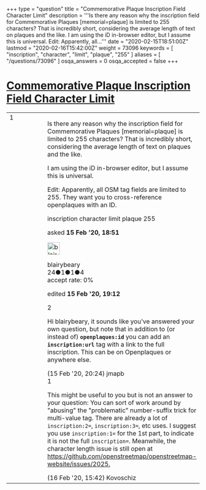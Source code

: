 +++
type = "question"
title = "Commemorative Plaque Inscription Field Character Limit"
description = '''Is there any reason why the inscription field for Commemorative Plaques [memorial=plaque] is limited to 255 characters? That is incredibly short, considering the average length of text on plaques and the like. I am using the iD in-browser editor, but I assume this is universal. Edit: Apparently, all...'''
date = "2020-02-15T18:51:00Z"
lastmod = "2020-02-16T15:42:00Z"
weight = 73096
keywords = [ "inscription", "character", "limit", "plaque", "255" ]
aliases = [ "/questions/73096" ]
osqa_answers = 0
osqa_accepted = false
+++

<div class="headNormal">

# [Commemorative Plaque Inscription Field Character Limit](/questions/73096/commemorative-plaque-inscription-field-character-limit)

</div>

<div id="main-body">

<div id="askform">

<table id="question-table" style="width:100%;">
<colgroup>
<col style="width: 50%" />
<col style="width: 50%" />
</colgroup>
<tbody>
<tr>
<td style="width: 30px; vertical-align: top"><div class="vote-buttons">
<span id="post-73096-upvote" class="ajax-command post-vote up" rel="nofollow" title="I like this post (click again to cancel)"> </span>
<div id="post-73096-score" class="post-score" title="current number of votes">
1
</div>
<span id="post-73096-downvote" class="ajax-command post-vote down" rel="nofollow" title="I dont like this post (click again to cancel)"> </span> <span id="favorite-mark" class="ajax-command favorite-mark" rel="nofollow" title="mark/unmark this question as favorite (click again to cancel)"> </span>
<div id="favorite-count" class="favorite-count">
&#10;</div>
</div></td>
<td><div id="item-right">
<div class="question-body">
<p>Is there any reason why the inscription field for Commemorative Plaques [memorial=plaque] is limited to 255 characters? That is incredibly short, considering the average length of text on plaques and the like.</p>
<p>I am using the iD in-browser editor, but I assume this is universal.</p>
<p>Edit: Apparently, all OSM tag fields are limited to 255. They want you to cross-reference openplaques with an ID.</p>
</div>
<div id="question-tags" class="tags-container tags">
<span class="post-tag tag-link-inscription" rel="tag" title="see questions tagged &#39;inscription&#39;">inscription</span> <span class="post-tag tag-link-character" rel="tag" title="see questions tagged &#39;character&#39;">character</span> <span class="post-tag tag-link-limit" rel="tag" title="see questions tagged &#39;limit&#39;">limit</span> <span class="post-tag tag-link-plaque" rel="tag" title="see questions tagged &#39;plaque&#39;">plaque</span> <span class="post-tag tag-link-255" rel="tag" title="see questions tagged &#39;255&#39;">255</span>
</div>
<div id="question-controls" class="post-controls">
&#10;</div>
<div class="post-update-info-container">
<div class="post-update-info post-update-info-user">
<p>asked <strong>15 Feb '20, 18:51</strong></p>
<img src="https://secure.gravatar.com/avatar/c8a6d6d94002932b6e341051e4415095?s=32&amp;d=identicon&amp;r=g" class="gravatar" width="32" height="32" alt="blairybeary&#39;s gravatar image" />
<p><span>blairybeary</span><br />
<span class="score" title="24 reputation points">24</span><span title="1 badges"><span class="badge1">●</span><span class="badgecount">1</span></span><span title="1 badges"><span class="silver">●</span><span class="badgecount">1</span></span><span title="4 badges"><span class="bronze">●</span><span class="badgecount">4</span></span><br />
<span class="accept_rate" title="Rate of the user&#39;s accepted answers">accept rate:</span> <span title="blairybeary has no accepted answers">0%</span></p>
</div>
<div class="post-update-info post-update-info-edited">
<p><span> edited <strong>15 Feb '20, 19:12</strong> </span></p>
</div>
</div>
<div id="comments-container-73096" class="comments-container">
<span id="73097"></span>
<div id="comment-73097" class="comment">
<div id="post-73097-score" class="comment-score">
2
</div>
<div class="comment-text">
<p>Hi blairybeary, it sounds like you've answered your own question, but note that in addition to (or instead of) <strong><code>openplaques:id</code></strong> you can add an <strong><code>inscription:url</code></strong> tag with a link to the full inscription. This can be on Openplaques or anywhere else.</p>
</div>
<div id="comment-73097-info" class="comment-info">
<span class="comment-age">(15 Feb '20, 20:24)</span> <span class="comment-user userinfo">jmapb</span>
</div>
</div>
<span id="73105"></span>
<div id="comment-73105" class="comment">
<div id="post-73105-score" class="comment-score">
1
</div>
<div class="comment-text">
<p>This might be useful to you but is not an answer to your question: You can sort of work around by "abusing" the "problematic" number-suffix trick for multi-value tag. There are already a lot of <code>inscription:2=</code>, <code>inscription:3=</code>, etc uses. I suggest you use <code>inscription:1=</code> for the 1st part, to indicate it is not the full <code>inscription=</code>. Meanwhile, the character length issue is still open at <a href="https://github.com/openstreetmap/openstreetmap-website/issues/2025.">https://github.com/openstreetmap/openstreetmap-website/issues/2025.</a></p>
</div>
<div id="comment-73105-info" class="comment-info">
<span class="comment-age">(16 Feb '20, 15:42)</span> <span class="comment-user userinfo">Kovoschiz</span>
</div>
</div>
</div>
<div id="comment-tools-73096" class="comment-tools">
&#10;</div>
<div class="clear">
&#10;</div>
<div id="comment-73096-form-container" class="comment-form-container">
&#10;</div>
<div class="clear">
&#10;</div>
</div></td>
</tr>
</tbody>
</table>

</div>

</div>

